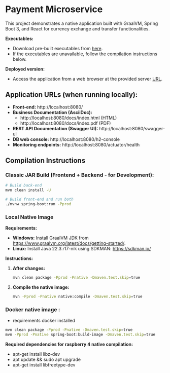 # Payment Microservice

This project demonstrates a native application built with GraalVM, Spring Boot 3, and React for currency exchange and transfer functionalities.

**Executables:**

* Download pre-built executables from [here](https://drive.google.com/drive/folders/1C2MaGHbeWRAo40la6neMqcKMGIk-WT9s?usp=drive_link).
* If the executables are unavailable, follow the compilation instructions below.

**Deployed version:**

* Access the application from a web browser at the provided server [URL](https://payment.daveinthecloud.wiki/).

## Application URLs (when running locally):

* **Front-end:** http://localhost:8080/
* **Business Documentation (AsciiDoc):**
    * http://localhost:8080/docs/index.html (HTML)
    * http://localhost:8080/docs/index.pdf (PDF)
* **REST API Documentation (Swagger UI):** http://localhost:8080/swagger-ui
* **DB web console:** http://localhost:8080/h2-console
* **Monitoring endpoints:** http://localhost:8080/actuator/health

## Compilation Instructions

### Classic JAR Build (Frontend + Backend - for Development):

```bash
# Build back-end
mvn clean install -U

# Build front-end and run both
./mvnw spring-boot:run -Pprod
```

### Local Native Image

**Requirements:**

* **Windows:** Install GraalVM JDK from https://www.graalvm.org/latest/docs/getting-started/.
* **Linux:** Install Java 22.3.r17-nik using SDKMAN: https://sdkman.io/

**Instructions:**

1. **After changes:**
    ```bash
    mvn clean package -Pprod -Pnative -Dmaven.test.skip=true
    ```

2. **Compile the native image:**
    ```bash
    mvn -Pprod -Pnative native:compile -Dmaven.test.skip=true
    ```

### Docker native image :
* requirements docker installed

```bash
mvn clean package -Pprod -Pnative -Dmaven.test.skip=true
mvn -Pprod -Pnative spring-boot:build-image -Dmaven.test.skip=true
```

**Required dependencies for raspberry 4 native compilation:**
* apt-get install libz-dev
* apt update && sudo apt upgrade
* apt-get install libfreetype-dev